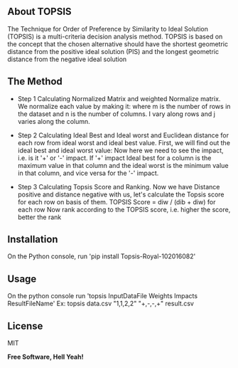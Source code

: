 ## About TOPSIS

The Technique for Order of Preference by Similarity to Ideal Solution (TOPSIS) is a multi-criteria decision analysis method. TOPSIS is based on the concept that the chosen alternative should have the shortest geometric distance from the positive ideal solution (PIS) and the longest geometric distance from the negative ideal solution

## The Method
- Step 1 
Calculating Normalized Matrix and weighted Normalize matrix. We normalize each value by making it: where m is the number of rows in the dataset and n is the number of columns. I vary along rows and j varies along the column.

- Step 2
Calculating Ideal Best and Ideal worst and Euclidean distance for each row from ideal worst and ideal best value. First, we will find out the ideal best and ideal worst value: Now here we need to see the impact, i.e. is it '+' or '-' impact. If '+' impact Ideal best for a column is the maximum value in that column and the ideal worst is the minimum value in that column, and vice versa for the '-' impact.

- Step 3
    Calculating Topsis Score and Ranking. Now we have Distance positive and distance negative with us, let's calculate the Topsis score for each row on basis of them.
    TOPSIS Score = diw / (dib + diw)  for each row
    Now rank according to the TOPSIS score, i.e. higher the score, better the rank

## Installation

On the Python console, run 'pip install Topsis-Royal-102016082'

## Usage

On the python console run 'topsis InputDataFile Weights Impacts ResultFileName'
Ex: topsis data.csv "1,1,2,2" "+,-,-,+" result.csv

## License

MIT

**Free Software, Hell Yeah!**
